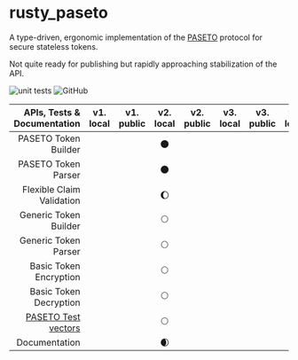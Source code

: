 # rusty_paseto

A type-driven, ergonomic implementation of the [PASETO](https://github.com/paseto-standard/paseto-spec) protocol for secure stateless tokens.

Not quite ready for publishing but rapidly approaching stabilization of the API.

![unit tests](https://github.com/rrrodzilla/rusty_paseto/actions/workflows/rust.yml/badge.svg)
![GitHub](https://img.shields.io/github/license/rrrodzilla/rusty_paseto?label=License)

| APIs, Tests & Documentation | v1.<br />local| v1.<br />public | v2.<br />local | v2.<br />public |v3.<br />local | v3.<br />public | v4.<br />local | v4.<br />public |
| ------------: | :-----------: | :----------:    |:-----------:   |:-----------:    |:-----------:  |:-----------:    |:-----------:   |:-----------:    |
| PASETO Token Builder |               |                 | :new_moon:    |	             |               |                 |                |                 |
| PASETO Token Parser |               |                 | :new_moon:    |	             |               |                 |                |                 |
| Flexible Claim Validation   |               |                 | :waxing_gibbous_moon:    |	             |               |                 |                |                 |
| Generic Token Builder |               |                 | :full_moon:    |	             |               |                 |                |                 |
| Generic Token Parser |               |                 | :full_moon:    |	             |               |                 |                |                 |
| Basic Token Encryption |               |                 | :full_moon:    |	             |               |                 |                |                 |
| Basic Token Decryption |               |                 | :full_moon:    |	             |               |                 |                |                 |
| [PASETO Test vectors](https://github.com/paseto-standard/test-vectors)  |               |                 | :full_moon:    |	             |               |                 |                |                 |
| Documentation |               |                 | :waxing_crescent_moon: |	             |               |                 |                |                 |

